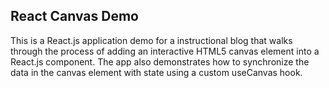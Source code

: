 
## React Canvas Demo
This is a React.js application demo for a instructional blog that walks through the process of 
adding an interactive HTML5 canvas element into a React.js component. The app also demonstrates
how to synchronize the data in the canvas element with state using a custom useCanvas hook.
